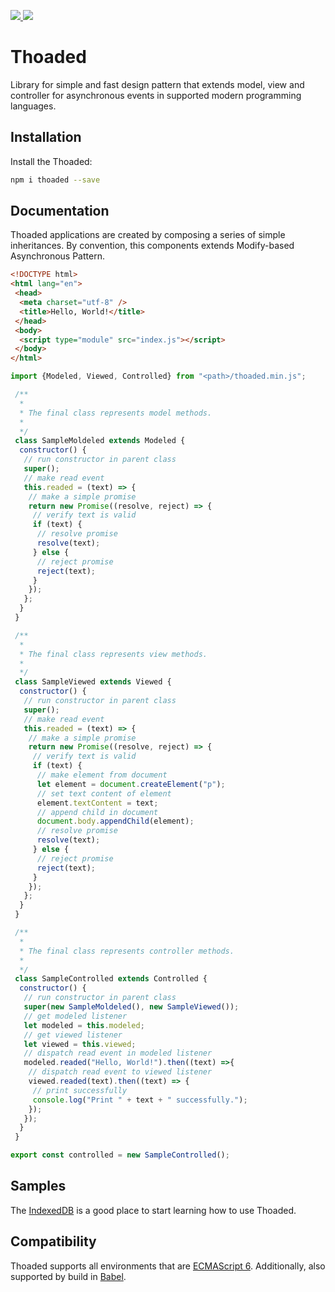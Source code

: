 <p>
 <a href="https://www.npmjs.com/package/thoaded" alt="Thoaded on Npm">
  <img src="https://img.shields.io/npm/v/thoaded.svg" />
 </a>
 <a href="http://opensource.org/licenses/MIT" alt="MIT License">
  <img src="https://img.shields.io/github/license/walberbeltrame/thoaded.svg" />
 </a>
</p>

# Thoaded
Library for simple and fast design pattern that extends model, view and controller for asynchronous events in supported modern programming languages.

## Installation
Install the Thoaded:
```bash
npm i thoaded --save
```

## Documentation
Thoaded applications are created by composing a series of simple inheritances. By convention, this components extends Modify-based Asynchronous Pattern.
```html
<!DOCTYPE html>
<html lang="en">
 <head>
  <meta charset="utf-8" />
  <title>Hello, World!</title>
 </head>
 <body>
  <script type="module" src="index.js"></script>
 </body>
</html>
```
```javascript
import {Modeled, Viewed, Controlled} from "<path>/thoaded.min.js";

 /**
  * 
  * The final class represents model methods.
  * 
  */
 class SampleMoldeled extends Modeled {
  constructor() {
   // run constructor in parent class
   super();
   // make read event
   this.readed = (text) => {
    // make a simple promise
    return new Promise((resolve, reject) => {
     // verify text is valid
     if (text) {
      // resolve promise
      resolve(text);
     } else {
      // reject promise
      reject(text);
     }
    });
   };
  }
 }

 /**
  * 
  * The final class represents view methods.
  * 
  */
 class SampleViewed extends Viewed {
  constructor() {
   // run constructor in parent class
   super();
   // make read event
   this.readed = (text) => {
    // make a simple promise
    return new Promise((resolve, reject) => {
     // verify text is valid
     if (text) {
      // make element from document
      let element = document.createElement("p");
      // set text content of element
      element.textContent = text;
      // append child in document
      document.body.appendChild(element);
      // resolve promise
      resolve(text);
     } else {
      // reject promise
      reject(text);
     }
    });
   };
  }
 }

 /**
  * 
  * The final class represents controller methods.
  * 
  */
 class SampleControlled extends Controlled {
  constructor() {
   // run constructor in parent class
   super(new SampleMoldeled(), new SampleViewed());
   // get modeled listener
   let modeled = this.modeled;
   // get viewed listener
   let viewed = this.viewed;
   // dispatch read event in modeled listener
   modeled.readed("Hello, World!").then((text) =>{
    // dispatch read event to viewed listener
    viewed.readed(text).then((text) => {
     // print successfully 
     console.log("Print " + text + " successfully.");
    });
   });
  }
 }

export const controlled = new SampleControlled();
```

## Samples
The [IndexedDB](http://walberbeltrame.github.io/thoaded/javascript/samples/indexeddb/) is a good place to start learning how to use Thoaded.

## Compatibility
Thoaded supports all environments that are [ECMAScript 6](https://ecma-international.org/). Additionally, also supported by build in [Babel](https://babeljs.io/).